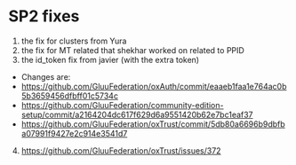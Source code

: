 # SP2 fixes

1. the fix for clusters from Yura
2. the fix for MT related that shekhar worked on related to PPID
3. the id_token fix from javier (with the extra token)
  - Changes are:
  - https://github.com/GluuFederation/oxAuth/commit/eaaeb1faa1e764ac0b5b3659456dfbff01c5734c
  - https://github.com/GluuFederation/community-edition-setup/commit/a2164204dc617f629d6a9551420b62e7bc1eaf37
  - https://github.com/GluuFederation/oxTrust/commit/5db80a6696b9dbfba07991f9427e2c914e3541d7
4. https://github.com/GluuFederation/oxTrust/issues/372
